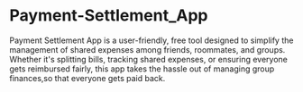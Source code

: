 # Payment-Settlement_App
Payment Settlement App is a user-friendly, free tool designed to simplify the management of shared expenses among friends, roommates, and groups. Whether it's splitting bills, tracking shared expenses, or ensuring everyone gets reimbursed fairly, this app takes the hassle out of managing group finances,so that everyone gets paid back.
